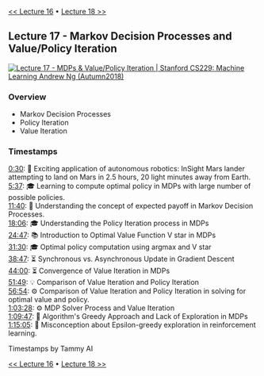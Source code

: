 [<< Lecture 16](lecture_16.md) • [Lecture 18 >>](lecture_18.md)
## Lecture 17 - Markov Decision Processes and Value/Policy Iteration

[![Lecture 17 - MDPs & Value/Policy Iteration | Stanford CS229: Machine Learning Andrew Ng (Autumn2018)](https://markdown-videos-api.jorgenkh.no/url?url=https%3A%2F%2Fwww.youtube.com%2Fwatch%3Fv%3Dd5gaWTo6kDM%26list%3DPLoROMvodv4rMiGQp3WXShtMGgzqpfVfbU%26index%3D17)](https://www.youtube.com/watch?v=d5gaWTo6kDM&list=PLoROMvodv4rMiGQp3WXShtMGgzqpfVfbU&index=17)

### Overview

* Markov Decision Processes
* Policy Iteration
* Value Iteration

### Timestamps
  
[0:30](https://youtu.be/d5gaWTo6kDM?si=Mg8bywFAcgt5Fj7y&t=30): 🤖 Exciting application of autonomous robotics: InSight Mars lander attempting to land on Mars in 2.5 hours, 20 light minutes away from Earth.  
[5:37](https://youtu.be/d5gaWTo6kDM?si=Mg8bywFAcgt5Fj7y&t=337): 🎓 Learning to compute optimal policy in MDPs with large number of possible policies.  
[11:40](https://youtu.be/d5gaWTo6kDM?si=Mg8bywFAcgt5Fj7y&t=700): 🤖 Understanding the concept of expected payoff in Markov Decision Processes.  
[18:06](https://youtu.be/d5gaWTo6kDM?si=Mg8bywFAcgt5Fj7y&t=1086): 🎓 Understanding the Policy Iteration process in MDPs  
[24:47](https://youtu.be/d5gaWTo6kDM?si=Mg8bywFAcgt5Fj7y&t=1487): 📚 Introduction to Optimal Value Function V star in MDPs  
[31:30](https://youtu.be/d5gaWTo6kDM?si=Mg8bywFAcgt5Fj7y&t=1890): 🎓 Optimal policy computation using argmax and V star  
[38:47](https://youtu.be/d5gaWTo6kDM?si=Mg8bywFAcgt5Fj7y&t=2327): ⏳ Synchronous vs. Asynchronous Update in Gradient Descent  
[44:00](https://youtu.be/d5gaWTo6kDM?si=Mg8bywFAcgt5Fj7y&t=2640): ⏳ Convergence of Value Iteration in MDPs  
[51:49](https://youtu.be/d5gaWTo6kDM?si=Mg8bywFAcgt5Fj7y&t=3109): 💡 Comparison of Value Iteration and Policy Iteration  
[56:54](https://youtu.be/d5gaWTo6kDM?si=Mg8bywFAcgt5Fj7y&t=3414): ⚙️ Comparison of Value Iteration and Policy Iteration in solving for optimal value and policy.  
[1:03:28](https://youtu.be/d5gaWTo6kDM?si=Mg8bywFAcgt5Fj7y&t=3808): ⚙️ MDP Solver Process and Value Iteration  
[1:09:47](https://youtu.be/d5gaWTo6kDM?si=Mg8bywFAcgt5Fj7y&t=4187): 🤖 Algorithm's Greedy Approach and Lack of Exploration in MDPs  
[1:15:05](https://youtu.be/d5gaWTo6kDM?si=Mg8bywFAcgt5Fj7y&t=4505): 🤔 Misconception about Epsilon-greedy exploration in reinforcement learning.

Timestamps by Tammy AI

[<< Lecture 16](lecture_16.md) • [Lecture 18 >>](lecture_18.md)